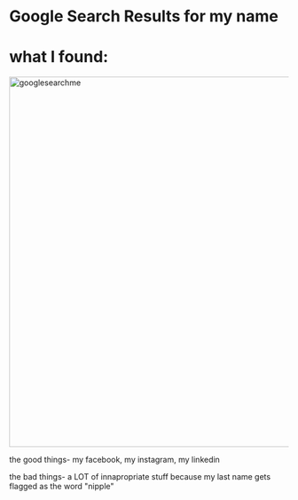 # Google Search Results for my name

# what I found:

<img width="1292" height="667" alt="googlesearchme" src="https://github.com/user-attachments/assets/802082fb-961f-4d26-b996-356b2afd6d62" />

the good things- my facebook, my instagram, my linkedin


the bad things- a LOT of innapropriate stuff because my last name gets flagged as the word "nipple" 
